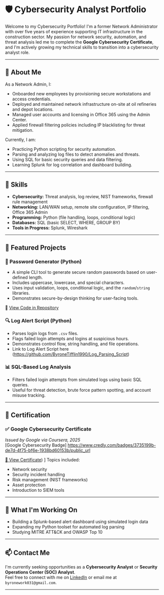 # 🛡️ Cybersecurity Analyst Portfolio

Welcome to my Cybersecurity Portfolio! I'm a former Network Administrator with over five years of experience supporting IT infrastructure in the construction sector. My passion for network security, automation, and threat analysis led me to complete the **Google Cybersecurity Certificate**, and I'm actively growing my technical skills to transition into a cybersecurity analyst role.

---

## 🧠 About Me

As a Network Admin, I:

- Onboarded new employees by provisioning secure workstations and access credentials.
- Deployed and maintained network infrastructure on-site at oil refineries and depot locations.
- Managed user accounts and licensing in Office 365 using the Admin Center.
- Applied firewall filtering policies including IP blacklisting for threat mitigation.

Currently, I am:

- Practicing Python scripting for security automation. 
- Parsing and analyzing log files to detect anomalies and threats.
- Using SQL for basic security queries and data filtering.
- Learning Splunk for log correlation and dashboard building.

---

## 🔧 Skills

- **Cybersecurity:** Threat analysis, log review, NIST frameworks, firewall rule management
- **Networking:** LAN/WAN setup, remote site configuration, IP filtering, Office 365 Admin
- **Programming:** Python (file handling, loops, conditional logic)
- **Databases:** SQL (basic SELECT, WHERE, GROUP BY)
- **Tools in Progress:** Splunk, Wireshark

---

## 📁 Featured Projects

### 🔐 Password Generator (Python)
- A simple CLI tool to generate secure random passwords based on user-defined length.
- Includes uppercase, lowercase, and special characters.
- Uses input validation, loops, conditional logic, and the `random`/`string` libraries.
- Demonstrates secure-by-design thinking for user-facing tools.

📂 [View Code in Repository]([./password_generator.py](https://github.com/ByroneTifflin1990/random_pass_gen))


### 🔍 Log Alert Script (Python)
- Parses login logs from `.csv` files.
- Flags failed login attempts and logins at suspicious hours.
- Demonstrates control flow, string handling, and file operations.
- Link to Log Alert Script here (https://github.com/ByroneTifflin1990/Log_Parsing_Script)

### 📊 SQL-Based Log Analysis
- Filters failed login attempts from simulated logs using basic SQL queries.
- Useful for threat detection, brute force pattern spotting, and account misuse tracking.

---

## 📜 Certification

### ✅ Google Cybersecurity Certificate  
*Issued by Google via Coursera, 2025*  
[Google Cybersecurity Badge] https://www.credly.com/badges/3735199b-de7d-4f75-bf6e-1938bd60153b/public_url

[📄 View Certificate](https://coursera.org/share/097decf20b441491ee9f88094f6f92e6)) ]
Topics included:  
- Network security  
- Security incident handling  
- Risk management (NIST frameworks)  
- Asset protection  
- Introduction to SIEM tools

---

## 🌱 What I'm Working On
- Building a Splunk-based alert dashboard using simulated login data  
- Expanding my Python toolset for automated log parsing  
- Studying MITRE ATT&CK and OWASP Top 10  

---

## 📫 Contact Me

I'm currently seeking opportunities as a **Cybersecurity Analyst** or **Security Operations Center (SOC) Analyst**.  
Feel free to connect with me on [LinkedIn](https://www.linkedin.com/in/byrone-tifflin-818b18365/) or email me at `byronework031@gmail.com`.

---


